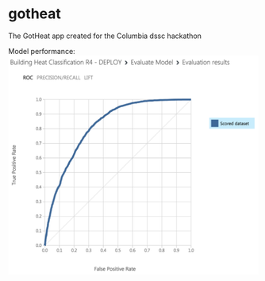 # gotheat
The GotHeat app created for the Columbia dssc hackathon

Model performance:
![ROC Curve](data/ROC_curve.png "ROC Curve")